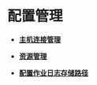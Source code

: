 # 配置管理<a name="dayu_01_0517"></a>

-   **[主机连接管理](主机连接管理.md)**  

-   **[资源管理](资源管理.md)**  

-   **[配置作业日志存储路径](配置作业日志存储路径.md)**  



